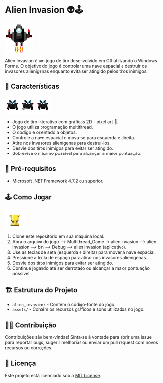# Alien Invasion 👽🕹

![Screenshot](https://github.com/Pedro-Alvess/Multithreading_Game/blob/main/alien%20invasion/alien%20invasion/Assets/Player.png)

Alien Invasion é um jogo de tiro desenvolvido em C# utilizando o Windows Forms. O objetivo do jogo é controlar uma nave espacial e destruir os invasores alienígenas enquanto evita ser atingido pelos tiros inimigos.

## 🚩 Características 

![Screenshot](https://github.com/Pedro-Alvess/Multithreading_Game/blob/main/alien%20invasion/alien%20invasion/Assets/alienBasic.png)![Screenshot](https://github.com/Pedro-Alvess/Multithreading_Game/blob/main/alien%20invasion/alien%20invasion/Assets/alienBasic.png)![Screenshot](https://github.com/Pedro-Alvess/Multithreading_Game/blob/main/alien%20invasion/alien%20invasion/Assets/alienBasic.png)

- Jogo de tiro interativo com gráficos 2D - pixel art 👾.
- O jogo utiliza programação multithread.
- O codigo é orientado a objetos.
- Controle a nave espacial e mova-se para esquerda e direita.
- Atire nos invasores alienígenas para destruí-los.
- Desvie dos tiros inimigos para evitar ser atingido.
- Sobreviva o máximo possível para alcançar a maior pontuação.

## 📄 Pré-requisitos

- Microsoft .NET Framework 4.7.2 ou superior.

## 🕹 Como Jogar
![Screenshot](https://github.com/Pedro-Alvess/Multithreading_Game/blob/main/alien%20invasion/alien%20invasion/Assets/trophy.png)
1. Clone este repositório em sua máquina local.
2. Abra o arquivo do jogo --> Multithread_Game -> alien invasion --> alien invasion --> bin --> Debug --> alien invasion (aplicativo).
4. Use as teclas de seta (esquerda e direita) para mover a nave espacial.
5. Pressione a tecla de espaço para atirar nos invasores alienígenas.
6. Desvie dos tiros inimigos para evitar ser atingido.
7. Continue jogando até ser derrotado ou alcançar a maior pontuação possível.

## 🏗 Estrutura do Projeto

- `alien_invasion/` - Contém o código-fonte do jogo.
- `assets/` - Contém os recursos gráficos e sons utilizados no jogo.

## 🙋‍♂️ Contribuição

Contribuições são bem-vindas! Sinta-se à vontade para abrir uma issue para reportar bugs, sugerir melhorias ou enviar um pull request com novos recursos ou correções.

## 📃 Licença

Este projeto está licenciado sob a [MIT License](LICENSE).
 
